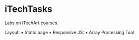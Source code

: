 # iTechTasks
Labs on iTechArt courses.

Layout:
▪️ Static page
▪️ Responsive
JS:
▪️ Array Processing Tool
